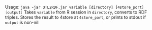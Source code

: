 Usage: `java -jar QTL2RDF.jar variable [directory] [4store_port] [output]`
Takes `variable` from R session in `directory`, converts to RDF triples. Stores the result to 4store at `4store_port`, or prints to stdout if `output` is non-nil